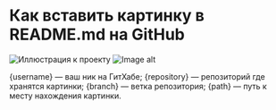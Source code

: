 
# Как вставить картинку в README.md на GitHub

![Иллюстрация к проекту](https://github.com/orrstudio/Manuals/raw/main/images/logo.png)
![Image alt](https://github.com/{username}/{repository}/raw/{branch}/{path}/image.png)

{username} — ваш ник на ГитХабе;
{repository} — репозиторий где хранятся картинки;
{branch} — ветка репозитория;
{path} — путь к месту нахождения картинки.
